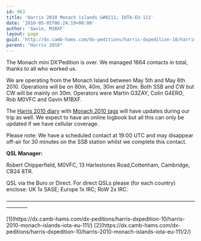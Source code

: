 ```yaml
---
id: 963
title: 'Harris 2010 Monach islands &#8211; IOTA-EU-111'
date: '2010-05-05T06:24:19+00:00'
author: 'Gavin, M1BXF'
layout: page
guid: 'http://dx.camb-hams.com/dx-peditions/harris-dxpedition-10/harris-2010-monach-islands/'
parent: "Harris 2010"
---
```


The Monach mini DX’Pedition is over. We managed 1664 contacts in total, thanks to all who worked us.

We are operating from the Monach Island between May 5th and May 6th 2010. Operations will be on 80m, 40m, 30m and 20m. Both SSB and CW but CW will be mainly on 30m. Operators were Martin G3ZAY, Colin G4ERO, Rob M0VFC and Gavin M1BXF.

The [Harris 2010 diary](http://dx.camb-hams.com/dx-peditions/harris-dxpedition-10/harris-2010-diary/) with [Monach 2010 tags](http://dx.camb-hams.com/category/monachs-2010/) will have updates during our trip as well. We expect to have an online logbook but all this can only be updated if we have cellular coverage.

Please note: We have a scheduled contact at 19:00 UTC and may disappear off-air for 30 minutes on the SSB station whilst we complete this contact.

**QSL Manager:**

Robert Chipperfield, M0VFC, 13 Harlestones Road,Cottenham, Cambridge, CB24 8TR.

QSL via the Buro or Direct. For direct QSLs please (for each country) enclose: UK 1x SASE; Europe 1x IRC; RoW 2x IRC.

————————————————————————————————————————

<div class="pagination"> [<span class="page-number">1</span>](https://dx.camb-hams.com/dx-peditions/harris-dxpedition-10/harris-2010-monach-islands-iota-eu-111/) [<span class="page-number">2</span>](https://dx.camb-hams.com/dx-peditions/harris-dxpedition-10/harris-2010-monach-islands-iota-eu-111/2/)</div>